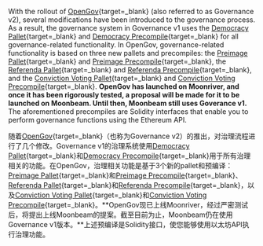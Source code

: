 With the rollout of [OpenGov](/learn/features/governance/#opengov){target=_blank} (also referred to as Governance v2), several modifications have been introduced to the governance process. As a result, the governance system in Governance v1 uses the [Democracy Pallet](/builders/pallets-precompiles/pallets/democracy){target=_blank} and [Democracy Precompile](/builders/pallets-precompiles/precompiles/democracy){target=_blank} for all governance-related functionality. In OpenGov, governance-related functionality is based on three new pallets and precompiles: the [Preimage Pallet](/builders/pallets-precompiles/pallets/preimage){target=_blank} and [Preimage Precompile](/builders/pallets-precompiles/precompiles/preimage){target=_blank}, the [Referenda Pallet](/builders/pallets-precompiles/pallets/referenda){target=_blank} and [Referenda Precompile](/builders/pallets-precompiles/precompiles/referenda){target=_blank}, and the [Conviction Voting Pallet](/builders/pallets-precompiles/pallets/conviction-voting){target=_blank} and [Conviction Voting Precompile](/builders/pallets-precompiles/precompiles/conviction-voting){target=_blank}. **OpenGov has launched on Moonriver, and once it has been rigorously tested, a proposal will be made for it to be launched on Moonbeam. Until then, Moonbeam still uses Goverance v1.** The aforementioned precompiles are Solidity interfaces that enable you to perform governance functions using the Ethereum API.

随着[OpenGov](/learn/features/governance/#opengov){target=_blank}（也称为Governance v2）的推出，对治理流程进行了几个修改。Governance v1的治理系统使用[Democracy Pallet](/builders/pallets-precompiles/pallets/democracy){target=_blank}和[Democracy Precompile](/builders/pallets-precompiles/precompiles/democracy){target=_blank}用于所有治理相关的功能。在OpenGov，治理相关功能是基于3个新的pallet和预编译：[Preimage Pallet](/builders/pallets-precompiles/pallets/preimage){target=_blank}和[Preimage Precompile](/builders/pallets-precompiles/precompiles/preimage){target=_blank}、[Referenda Pallet](/builders/pallets-precompiles/pallets/referenda){target=_blank}和[Referenda Precompile](/builders/pallets-precompiles/precompiles/referenda){target=_blank}，以及[Conviction Voting Pallet](/builders/pallets-precompiles/pallets/conviction-voting){target=_blank}和[Conviction Voting Precompile](/builders/pallets-precompiles/precompiles/conviction-voting){target=_blank}。**OpenGov现已上线Moonriver，经过严密测试后，将提出上线Moonbeam的提案。截至目前为止，Moonbeam仍在使用Governance v1版本。**上述预编译是Solidity接口，使您能够使用以太坊API执行治理功能。
